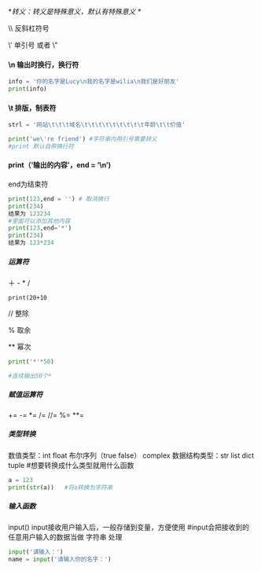 **转义：转义是特殊意义，默认有特殊意义  \**

\\\ 反斜杠符号

\\' 单引号 或者 \\"

#### \n 输出时换行，换行符

```python
info = '你的名字是Lucy\n我的名字是wilia\n我们是好朋友'
print(info)
```

#### \t 排版，制表符

```python
strl = '网站\t\t\t域名\t\t\t\t\t\t\t\t\t年龄\t\t价值'

print('we\'re friend') #字符串内用引号需要转义
#print 默认自带换行符
```

#### print（‘输出的内容’，end = ‘\n’) 

end为结束符

```python
print(123,end = '') # 取消换行
print(234)
结果为 123234
#里面可以添加其他内容
print(123,end='*')
print(234)
结果为 123*234
```

#####  运算符

＋ - * /

`print(20+10`

// 整除

%  取余

** 幂次

```python
print('*'*50)   

#连续输出50个*
```

##### 赋值运算符

+=  -=  *=  /=  //=  %=  **=

##### 类型转换

数值类型：int float 布尔序列（true false） complex
数据结构类型：str list dict tuple
#想要转换成什么类型就用什么函数

```python
a = 123
print(str(a))   #将a转换为字符串
```

##### 输入函数

input() 
input接收用户输入后，一般存储到变量，方便使用
#input会把接收到的任意用户输入的数据当做 字符串 处理

```python
input('请输入：')
name = input('请输入你的名字：')
```

